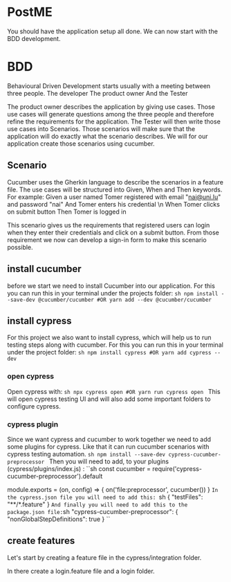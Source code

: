 # PostME
You should have the application setup all done. 
We can now start with the BDD development.
# BDD
Behavioural Driven Development starts usually with a meeting between three people. 
The developer 
The product owner
And the Tester

The product owner describes the application by giving use cases. Those use cases will generate questions among the three people and therefore refine the requirements for the application. 
The Tester will then write those use cases into Scenarios. 
Those scenarios will make sure that the application will do exactly what the scenario describes.
We will for our application create those scenarios using cucumber.
## Scenario
Cucumber  uses the Gherkin language to describe the scenarios in a feature file. 
The use cases will be structured into Given, When and Then keywords. 
For example:
Given a user named Tomer registered with email "nai@uni.lu" and password "nai"
And Tomer enters his credential \n
When Tomer clicks on submit button
Then Tomer is logged in

This scenario gives us the requirements that registered users can login when they enter their credentials and click on a submit button.
From those requirement we now can develop a sign-in form to make this scenario possible.

## install cucumber
before we start we need to install Cucumber into our application.
For this you can run this in your terminal under the projects folder:
``sh
npm install --save-dev @cucumber/cucumber
#OR
yarn add --dev @cucumber/cucumber
``
## install cypress
For this project we also want to install cypress, which will help us to run testing steps along with cucumber.
For this you can run this in your terminal under the project folder:
``sh
npm install cypress
#OR
yarn add cypress --dev
``
### open cypress
Open cypress with: 
``sh
npx cypress open
#OR
yarn run cypress open
`` 
This will open cypress testing UI and will also add some important folders to configure cypress.
### cypress plugin
Since we want cypress and cucumber to work together we need to add some plugins for cypress. Like that it can run cucumber scenarios with cypress testing automation.
``sh
npm install --save-dev cypress-cucumber-preprocessor
``
Then you will need to add, to your plugins (cypress/plugins/index.js) :
``sh
const cucumber = require('cypress-cucumber-preprocessor').default

module.exports = (on, config) => {
  on('file:preprocessor', cucumber())
}
``
In the cypress.json file you will need to add this: 
``sh
{
  "testFiles": "**/*.feature"
}
``
And finally you will need to add this to the package.json file:
``sh
"cypress-cucumber-preprocessor": {
  "nonGlobalStepDefinitions": true
}
``

## create features

Let's start by creating a feature file in the cypress/integration folder.

In there  create a login.feature file and a login folder.
